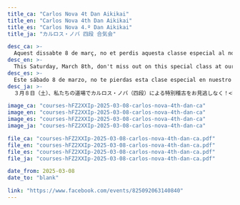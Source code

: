 ```yaml
---
title_ca: "Carlos Nova 4t Dan Aikikai"
title_en: "Carlos Nova 4th Dan Aikikai"
title_es: "Carlos Nova 4.º Dan Aikikai"
title_ja: "カルロス・ノバ 四段 合気会"

desc_ca: >-
  Aquest dissabte 8 de març, no et perdis aquesta classe especial al nostre dojo amb el Carlos Nova, 4t Dan Aikikai.<br><br>Aquesta sessió està oberta a tothom que vulgui participar. No t’ho perdis!<br><br>T’hi esperem!
desc_en: >-
  This Saturday, March 8th, don't miss out on this special class at our dojo with Carlos Nova, 4th Dan Aikikai.<br><br>This session is open to everyone who wants to participate. Don't miss it!<br><br>We look forward to seeing you there!
desc_es: >-
  Este sábado 8 de marzo, no te pierdas esta clase especial en nuestro dojo con Carlos Nova, 4.º Dan Aikikai.<br><br>Esta sesión está abierta a todos los que quieran participar. ¡No te lo pierdas!<br><br>¡Te esperamos!
desc_ja: >-
  ３月８日（土）、私たちの道場でカルロス・ノバ（四段）による特別稽古をお見逃しなく！<br><br>このセッションは参加希望の方すべてに開放されています。お見逃しなく！<br><br>お待ちしています！

image_ca: "courses-hFZ2XXIp-2025-03-08-carlos-nova-4th-dan-ca"
image_en: "courses-hFZ2XXIp-2025-03-08-carlos-nova-4th-dan-ca"
image_es: "courses-hFZ2XXIp-2025-03-08-carlos-nova-4th-dan-ca"
image_ja: "courses-hFZ2XXIp-2025-03-08-carlos-nova-4th-dan-ca"

file_ca: "courses-hFZ2XXIp-2025-03-08-carlos-nova-4th-dan-ca.pdf"
file_en: "courses-hFZ2XXIp-2025-03-08-carlos-nova-4th-dan-ca.pdf"
file_es: "courses-hFZ2XXIp-2025-03-08-carlos-nova-4th-dan-ca.pdf"
file_ja: "courses-hFZ2XXIp-2025-03-08-carlos-nova-4th-dan-ca.pdf"

date_from: 2025-03-08
date_to: "blank"

link: "https://www.facebook.com/events/825092063140840"
---
```

